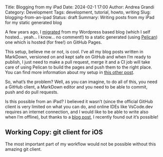 Title: Blogging from my iPad
Date: 2024-02-1 17:00
Author: Andrea Grandi
Category: Development
Tags: development, tutorial, howto, writing
Slug: blogging-from-an-ipad
Status: draft
Summary: Writing posts from my iPad for my static generated blog

A few years ago, I [migrated](https://www.andreagrandi.it/2017/07/02/migrating-from-wordpress-to-static-generated-website/) from my Wordpress based blog (which I self hosted… yeah… I know… no comment!) to a static generated (using [Pelican](https://getpelican.com/)) one which is hosted (for free!) on GitHub Pages.

This setup, believe me or not, is cool. I’ve all my blog posts written in MarkDown, versioned on and kept safe on GitHub and when I’m ready to publish, I just need to make a pull request, merge it and a CI job will take care of using Pelican to build the pages and push them to the right place. You can find more information about my setup in [this other post](https://www.andreagrandi.it/2019/02/24/how-to-deploy-static-website-github-pages-circleci/).

So, what’s the problem? Well, as you can imagine, to do all of this, you need a GitHub client, a MarkDown editor and you need to be able to commit, push and do pull requests.

Is this  possible from an iPad? I believed it wasn’t (since the official GitHub client is very limited on what you can do, and online IDEs like VsCode.dev requires an internet connection, and I would like to be able to write also when I’m offline), but thanks to a [blog post](https://www.marcogomiero.com/posts/2021/running-blog-ipad/), I recently found out it’s possible!

## Working Copy: git client for iOS

The most important part of my workflow would not be possible without this amazing git client.